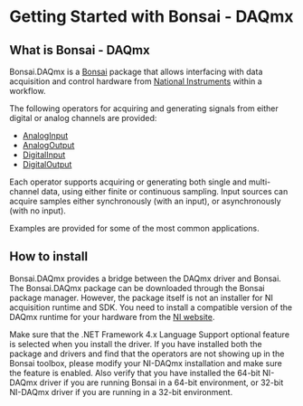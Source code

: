 Getting Started with Bonsai - DAQmx
===================================

## What is Bonsai - DAQmx

Bonsai.DAQmx is a [Bonsai](https://bonsai-rx.org/) package that allows interfacing with data acquisition and control hardware from [National Instruments](http://www.ni.com/) within a workflow.

The following operators for acquiring and generating signals from either digital or analog channels are provided:

  - [AnalogInput](xref:Bonsai.DAQmx.AnalogInput)
  - [AnalogOutput](xref:Bonsai.DAQmx.AnalogOutput)
  - [DigitalInput](xref:Bonsai.DAQmx.DigitalInput)
  - [DigitalOutput](xref:Bonsai.DAQmx.DigitalOutput)

Each operator supports acquiring or generating both single and multi-channel data, using either finite or continuous sampling. Input sources can acquire samples either synchronously (with an input), or asynchronously (with no input).

Examples are provided for some of the most common applications.

## How to install

Bonsai.DAQmx provides a bridge between the DAQmx driver and Bonsai. The Bonsai.DAQmx package can be downloaded through the Bonsai package manager. However, the package itself is not an installer for NI acquisition runtime and SDK. You need to install a compatible version of the DAQmx runtime for your hardware from the [NI website](https://www.ni.com/en-gb/support/downloads/drivers/download.ni-daqmx.html#464560).

Make sure that the .NET Framework 4.x Language Support optional feature is selected when you install the driver. If you have installed both the package and drivers and find that the operators are not showing up in the Bonsai toolbox, please modify your NI-DAQmx installation and make sure the feature is enabled. Also verify that you have installed the 64-bit NI-DAQmx driver if you are running Bonsai in a 64-bit environment, or 32-bit NI-DAQmx driver if you are running in a 32-bit environment.
